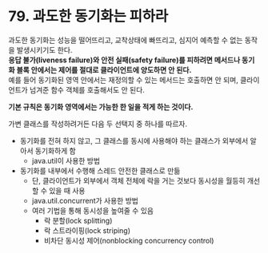 # 79. 과도한 동기화는 피하라

과도한 동기화는 성능을 떨어뜨리고, 교착상태에 빠뜨리고, 심지어 예측할 수 없는 동작을 발생시키기도 한다.  
**응답 불가(liveness failure)와 안전 실패(safety failure)를 피하려면 메서드나 동기화 블록 안에서는 제어를 절대로 클라이언트에 양도하면 안 된다.**  
예를 들어 동기화된 영역 안에서는 재정의할 수 있는 메서드는 호출하면 안 되며, 클라이언트가 넘겨준 함수 객체를 호출해서도 안 된다.

**기본 규칙은 동기화 영역에서는 가능한 한 일을 적게 하는 것이다.**

가변 클래스를 작성하려거든 다음 두 선택지 중 하나를 따르자.

- 동기화를 전혀 하지 않고, 그 클래스를 동시에 사용해야 하는 클래스가 외부에서 알아서 동기화하게 함
  - java.util이 사용한 방법
- 동기화를 내부에서 수행해 스레드 안전한 클래스로 만듦
  - 단, 클라이언트가 외부에서 객체 전체에 락을 거는 것보다 동시성을 월등히 개선할 수 있을 때 사용
  - java.util.concurrent가 사용한 방법
  - 여러 기법을 통해 동시성을 높여줄 수 있음
    - 락 분할(lock splitting)
    - 락 스트라이핑(lock striping)
    - 비차단 동시성 제어(nonblocking concurrency control)
